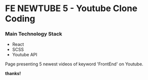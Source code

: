 # FE NEWTUBE 5 - Youtube Clone Coding

### Main Technology Stack
* React
* SCSS
* Youtube API

Page presenting 5 newest videos of keyword 'FrontEnd' on Youtube.


**thanks!**